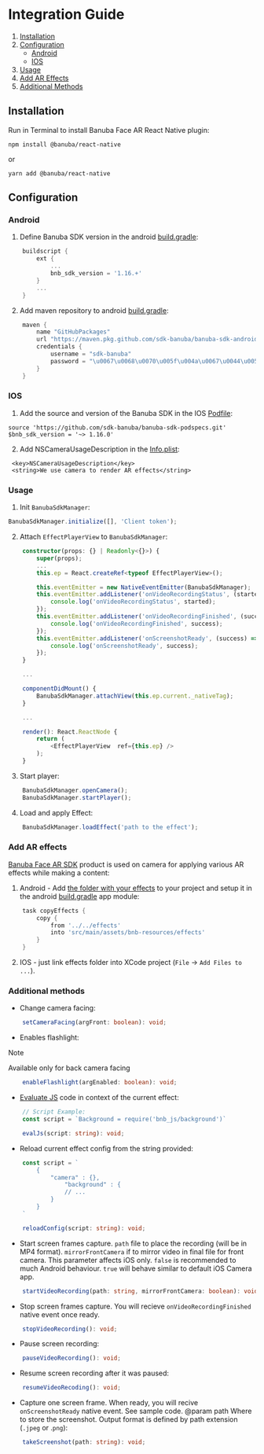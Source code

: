 # Integration Guide

1. [Installation](#installation)
2. [Configuration](#configuration)
    - [Android](#android)
    - [IOS](#ios)
3. [Usage](#usage)
4. [Add AR Effects](#add-ar-effects)
5. [Additional Methods](#additional-methods)

## Installation

Run in Terminal to install Banuba Face AR React Native plugin:

```
npm install @banuba/react-native
```

or

```
yarn add @banuba/react-native
```

## Configuration

### Android

1. Define Banuba SDK version in the android [build.gradle](./example/android/build.gradle#L9):

```groovy
    buildscript {
        ext {
            ...
            bnb_sdk_version = '1.16.+'
        }
        ...
    }
```

2. Add maven repository to android [build.gradle](./example/android/build.gradle#L14):

```groovy
    maven {
        name "GitHubPackages"
        url "https://maven.pkg.github.com/sdk-banuba/banuba-sdk-android"
        credentials {
            username = "sdk-banuba"
            password = "\u0067\u0068\u0070\u005f\u004a\u0067\u0044\u0052\u0079\u0049\u0032\u006d\u0032\u004e\u0055\u0059\u006f\u0033\u0033\u006b\u0072\u0034\u0049\u0069\u0039\u0049\u006f\u006d\u0077\u0034\u0052\u0057\u0043\u0064\u0030\u0052\u0078\u006d\u0045\u0069"
        }
    }
```

### IOS

1. Add the source and version of the Banuba SDK in the IOS [Podfile](./example/ios/Podfile#L14-15):

```
source 'https://github.com/sdk-banuba/banuba-sdk-podspecs.git'
$bnb_sdk_version = '~> 1.16.0'
```

2. Add NSCameraUsageDescription in the [Info.plist](example/ios/ReactNativeExample/Info.plist#L34):

```
 <key>NSCameraUsageDescription</key>
 <string>We use camera to render AR effects</string>
```

### Usage

1. Init `BanubaSdkManager`:

```typescript
BanubaSdkManager.initialize([], 'Client token');
```

2. Attach `EffectPlayerView` to `BanubaSdkManager`:

```typescript
    constructor(props: {} | Readonly<{}>) {
        super(props);
        ...
        this.ep = React.createRef<typeof EffectPlayerView>();

        this.eventEmitter = new NativeEventEmitter(BanubaSdkManager);
        this.eventEmitter.addListener('onVideoRecordingStatus', (started) => {
            console.log('onVideoRecordingStatus', started);
        });
        this.eventEmitter.addListener('onVideoRecordingFinished', (success) => {
            console.log('onVideoRecordingFinished', success);
        });
        this.eventEmitter.addListener('onScreenshotReady', (success) => {
            console.log('onScreenshotReady', success);
        });
    }

    ...

    componentDidMount() {
        BanubaSdkManager.attachView(this.ep.current._nativeTag);
    }

    ...

    render(): React.ReactNode {
        return (
            <EffectPlayerView  ref={this.ep} />
        );
    }
```

3. Start player:

```typescript
    BanubaSdkManager.openCamera();
    BanubaSdkManager.startPlayer();
```

4. Load and apply Effect:

```typescript
    BanubaSdkManager.loadEffect('path to the effect');
```

### Add AR effects

[Banuba Face AR SDK](https://www.banuba.com/facear-sdk/face-filters) product is used on camera for applying various AR effects while making a content:

1. Android - Add [the folder with your effects](./example/effects/) to your project and setup it in the android [build.gradle](example/android/app/build.gradle#L137) app module:

```groovy
    task copyEffects {
        copy {
            from '../../effects'
            into 'src/main/assets/bnb-resources/effects'
        }
    }
```

2. IOS - just link effects folder into XCode project (`File` -> `Add Files to ...`).

### Additional methods

* Change camera facing:

```typescript
    setCameraFacing(argFront: boolean): void;
```

* Enables flashlight:

> [!NOTE]
> Available only for back camera facing

```typescript
    enableFlashlight(argEnabled: boolean): void;
```

* [Evaluate JS](https://docs.banuba.com/far-sdk/effects/makeup_deprecated/face_beauty) code in context of the current effect:

```typescript
    // Script Example:
    const script = `Background = require('bnb_js/background')`

    evalJs(script: string): void;
```

* Reload current effect config from the string provided:

```typescript
    const script = `
        {
            "camera" : {},
                "background" : {
                // ...
            }
        }
    `

    reloadConfig(script: string): void;
```

* Start screen frames capture.
`path` file to place the recording (will be in MP4 format).
`mirrorFrontCamera` if to mirror video in final file for front camera. This parameter affects iOS only. `false` is recommended to much Android behaviour. `true` will behave similar to default iOS Camera app.

```typescript
    startVideoRecording(path: string, mirrorFrontCamera: boolean): void;
```

* Stop screen frames capture. You will recieve `onVideoRecordingFinished` native event once ready.

```typescript
    stopVideoRecording(): void;
```

* Pause screen recording:

```typescript
    pauseVideoRecording(): void;
```

* Resume screen recording after it was paused:

```typescript
    resumeVideoRecoding(): void;
```

* Capture one screen frame. When ready, you will recive `onScreenshotReady` native event. See sample code. @param path Where to store the screenshot. Output format is defined by path extension (`.jpeg` or .`png`):

```typescript
    takeScreenshot(path: string): void;
```
